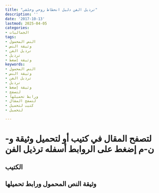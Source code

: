 ```yaml
---
title: "ترذيل الفن دليل انحطاط روحي وخلقي"
description: ''
date: '2017-10-13'
lastmod: 2025-04-05
categories:
- الجماليات
tags:
- النص المحمول
- وثيقة النص
- ترذيل الفن
- ترذيل
- وثيقة إضغط
keywords:
- النص المحمول
- وثيقة النص
- ترذيل الفن
- ترذيل
- وثيقة إضغط
- لتصفح
- ورابط تحميلها
- لتصفح المقال
- كتيب لتحميل
- لتحميل

---
```

# **لتصفح المقال في كتيب أو لتحميل وثيقة و-ن-م إضغط على الروابط أسفله** **ترذيل الفن**

## الكتيب

## وثيقة النص المحمول ورابط تحميلها

###
